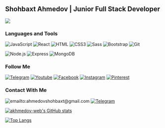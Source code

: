 ##  Shohbaxt Ahmedov | Junior Full Stack Developer
![](https://readme-typing-svg.herokuapp.com?font=Montserrat&color=coral&lines=I'm+a+Frontend+Developer;I'm+a+React+JS+Developer;)
### Languages and Tools

![JavaScript](https://img.shields.io/badge/-JavaScript-082032?style=for-the-badge&logo=JavaScript&logoColor=#FEC260)
![React](https://img.shields.io/badge/-React-082032?style=for-the-badge&logo=React&logoColor=#61DAFB)
![HTML](https://img.shields.io/badge/-HTML5-082032?style=for-the-badge&logo=HTML5&logoColor=#185ADB)
![CSS3](https://img.shields.io/badge/-CSS3-082032?style=for-the-badge&logo=CSS3&logoColor=1572B6)
![Sass](https://img.shields.io/badge/-Sass-082032?style=for-the-badge&logo=Sass&logoColor=CC6699)
![Bootstrap](https://img.shields.io/badge/-Bootstrap-082032?style=for-the-badge&logo=Bootstrap&logoColor=#7952B3)
![Git](https://img.shields.io/badge/-Git-082032?style=for-the-badge&logo=Git&logoColor=#F05032)


![Node.js](https://img.shields.io/badge/-Node.js-082032?style=for-the-badge&logo=Node.js&logoColor=339933)
![Express](https://img.shields.io/badge/-Express-082032?style=for-the-badge&logo=Express&logoColor=000000)
![MongoDB](https://img.shields.io/badge/-MongoDB-082032?style=for-the-badge&logo=MongoDB&logoColor=47A248)


### Follow Me

[![Telegram](https://img.shields.io/badge/-Telegram-082032?style=for-the-badge&logo=Telegram&logoColor=#26A5E4)](https://t.me/akhmedov_blogs)
[![Youtube](https://img.shields.io/badge/-YouTube-082032?style=for-the-badge&logo=Youtube&logoColor=FF0000)](https://www.youtube.com/)
[![Facebook](https://img.shields.io/badge/-Facebook-082032?style=for-the-badge&logo=Facebook&logoColor=#1877F2)](https://www.facebook.com/shohbaxt.ahmedov)
[![Instagram](https://img.shields.io/badge/-Instagram-082032?style=for-the-badge&logo=Instagram&logoColor=#E4405F)](https://www.instagram.com/akhmedov_code)
[![Pinterest](https://img.shields.io/badge/-Pinterest-082032?style=for-the-badge&logo=Pinterest&logoColor=0A66C2)](https://www.pinterest.com/ahmedovshohbaxt)
<!--   GitHub stats graph -->





### Contact With Me

![emailto:ahmedovshohbaxt@gmail.com](https://img.shields.io/badge/-ahmedovshohbaxt@gmail.com-082032?style=for-the-badge&logo=Gmail&logoColor=#EA4335)
[![Telegram](https://img.shields.io/badge/-Telegram-082032?style=for-the-badge&logo=Telegram&logoColor=#26A5E4)](https://t.me/akhmedov_blogs)


[![akhmedov-web's GitHub stats](https://github-readme-stats.vercel.app/api?username=akhmedov-web&show_icons=true&theme=vue)](https://github.com/akhmedov-web/github-readme-stats)

[![Top Langs](https://github-readme-stats.vercel.app/api/top-langs/?username=akhmedov-web&langs_count=8&theme=vue)](https://github.com/akhmedov-web/github-readme-stats) 

